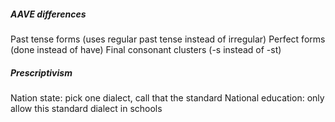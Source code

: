 ##### AAVE differences
Past tense forms (uses regular past tense instead of irregular)
Perfect forms (done instead of have)
Final consonant clusters (-s instead of -st)

##### Prescriptivism
Nation state:
	pick one dialect, call that the standard
National education:
	only allow this standard dialect in schools

